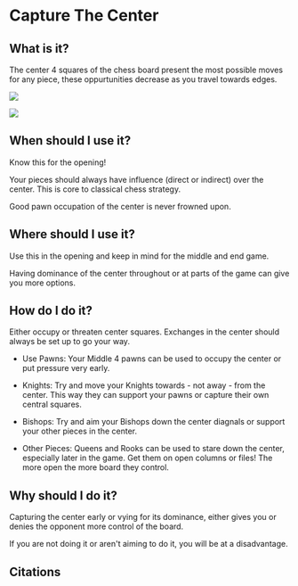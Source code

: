 # Capture The Center

## What is it?

The center 4 squares of the chess board present the most possible moves for any piece, these oppurtunities decrease as you travel towards edges.

![](https://imgur.com/a/38WhaBP)

![](https://imgur.com/a/FsKljfC)

## When should I use it?

Know this for the opening!

Your pieces should always have influence (direct or indirect) over the center. This is core to classical chess strategy.

Good pawn occupation of the center is never frowned upon.

## Where should I use it?

Use this in the opening and keep in mind for the middle and end game.

Having dominance of the center throughout or at parts of the game can give you more options.

## How do I do it?

Either occupy or threaten center squares. Exchanges in the center should always be set up to go your way.

- Use Pawns: Your Middle 4 pawns can be used to occupy the center or put pressure very early.

- Knights: Try and move your Knights towards - not away - from the center. This way they can support your pawns or capture their own central squares.

- Bishops: Try and aim your Bishops down the center diagnals or support your other pieces in the center.

- Other Pieces: Queens and Rooks can be used to stare down the center, especially later in the game. Get them on open columns or files! The more open the more board they control.

## Why should I do it?

Capturing the center early or vying for its dominance, either gives you or denies the opponent more control of the board.

If you are not doing it or aren't aiming to do it, you will be at a disadvantage.

## Citations 
